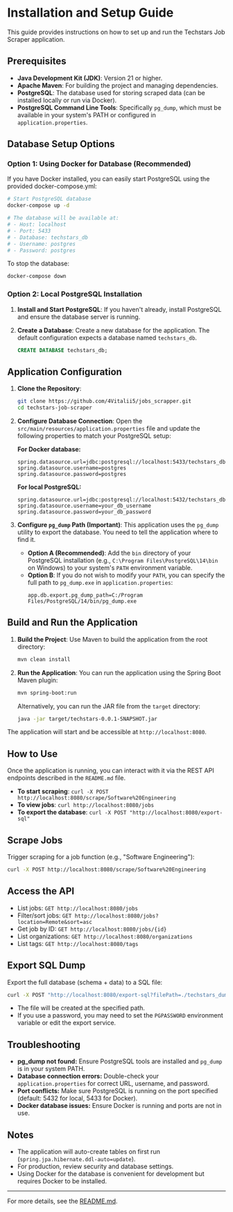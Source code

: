 # Installation and Setup Guide

This guide provides instructions on how to set up and run the Techstars Job Scraper application.

## Prerequisites

- **Java Development Kit (JDK)**: Version 21 or higher.
- **Apache Maven**: For building the project and managing dependencies.
- **PostgreSQL**: The database used for storing scraped data (can be installed locally or run via Docker).
- **PostgreSQL Command Line Tools**: Specifically `pg_dump`, which must be available in your system's PATH or configured in `application.properties`.

## Database Setup Options

### Option 1: Using Docker for Database (Recommended)

If you have Docker installed, you can easily start PostgreSQL using the provided docker-compose.yml:

```bash
# Start PostgreSQL database
docker-compose up -d

# The database will be available at:
# - Host: localhost
# - Port: 5433
# - Database: techstars_db
# - Username: postgres
# - Password: postgres
```

To stop the database:
```bash
docker-compose down
```

### Option 2: Local PostgreSQL Installation

1. **Install and Start PostgreSQL**: If you haven't already, install PostgreSQL and ensure the database server is running.

2. **Create a Database**: Create a new database for the application. The default configuration expects a database named `techstars_db`.
    ```sql
    CREATE DATABASE techstars_db;
    ```

## Application Configuration

1.  **Clone the Repository**:
    ```sh
    git clone https://github.com/4Vitalii5/jobs_scrapper.git
    cd techstars-job-scraper
    ```

2.  **Configure Database Connection**:
    Open the `src/main/resources/application.properties` file and update the following properties to match your PostgreSQL setup:
    
    **For Docker database:**
    ```properties
    spring.datasource.url=jdbc:postgresql://localhost:5433/techstars_db
    spring.datasource.username=postgres
    spring.datasource.password=postgres
    ```
    
    **For local PostgreSQL:**
    ```properties
    spring.datasource.url=jdbc:postgresql://localhost:5432/techstars_db
    spring.datasource.username=your_db_username
    spring.datasource.password=your_db_password
    ```

3.  **Configure `pg_dump` Path (Important)**:
    This application uses the `pg_dump` utility to export the database. You need to tell the application where to find it.
    -   **Option A (Recommended)**: Add the `bin` directory of your PostgreSQL installation (e.g., `C:\Program Files\PostgreSQL\14\bin` on Windows) to your system's `PATH` environment variable.
    -   **Option B**: If you do not wish to modify your `PATH`, you can specify the full path to `pg_dump.exe` in `application.properties`:
        ```properties
        app.db.export.pg_dump_path=C:/Program Files/PostgreSQL/14/bin/pg_dump.exe
        ```

## Build and Run the Application

1.  **Build the Project**:
    Use Maven to build the application from the root directory:
    ```sh
    mvn clean install
    ```

2.  **Run the Application**:
    You can run the application using the Spring Boot Maven plugin:
    ```sh
    mvn spring-boot:run
    ```
    Alternatively, you can run the JAR file from the `target` directory:
    ```sh
    java -jar target/techstars-0.0.1-SNAPSHOT.jar
    ```

The application will start and be accessible at `http://localhost:8080`.

## How to Use

Once the application is running, you can interact with it via the REST API endpoints described in the `README.md` file.

- **To start scraping**: `curl -X POST http://localhost:8080/scrape/Software%20Engineering`
- **To view jobs**: `curl http://localhost:8080/jobs`
- **To export the database**: `curl -X POST "http://localhost:8080/export-sql"`

## Scrape Jobs
Trigger scraping for a job function (e.g., "Software Engineering"):
```bash
curl -X POST http://localhost:8080/scrape/Software%20Engineering
```

## Access the API
- List jobs: `GET http://localhost:8080/jobs`
- Filter/sort jobs: `GET http://localhost:8080/jobs?location=Remote&sort=asc`
- Get job by ID: `GET http://localhost:8080/jobs/{id}`
- List organizations: `GET http://localhost:8080/organizations`
- List tags: `GET http://localhost:8080/tags`

## Export SQL Dump
Export the full database (schema + data) to a SQL file:
```bash
curl -X POST "http://localhost:8080/export-sql?filePath=./techstars_dump.sql"
```
- The file will be created at the specified path.
- If you use a password, you may need to set the `PGPASSWORD` environment variable or edit the export service.

## Troubleshooting
- **pg_dump not found:** Ensure PostgreSQL tools are installed and `pg_dump` is in your system PATH.
- **Database connection errors:** Double-check your `application.properties` for correct URL, username, and password.
- **Port conflicts:** Make sure PostgreSQL is running on the port specified (default: 5432 for local, 5433 for Docker).
- **Docker database issues:** Ensure Docker is running and ports are not in use.

## Notes
- The application will auto-create tables on first run (`spring.jpa.hibernate.ddl-auto=update`).
- For production, review security and database settings.
- Using Docker for the database is convenient for development but requires Docker to be installed.

---
For more details, see the [README.md](README.md). 
